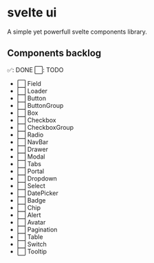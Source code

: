 # svelte ui

A simple yet powerfull svelte components library.

## Components backlog

✅: DONE
⬜️: TODO

- ⬜️ Field
- ⬜️ Loader
- ⬜️ Button
- ⬜️ ButtonGroup
- ⬜️ Box
- ⬜️ Checkbox
- ⬜️ CheckboxGroup
- ⬜️ Radio
- ⬜️ NavBar
- ⬜️ Drawer
- ⬜️ Modal
- ⬜️ Tabs
- ⬜️ Portal
- ⬜️ Dropdown
- ⬜️ Select
- ⬜️ DatePicker
- ⬜️ Badge
- ⬜️ Chip
- ⬜️ Alert
- ⬜️ Avatar
- ⬜️ Pagination
- ⬜️ Table
- ⬜️ Switch
- ⬜️ Tooltip

